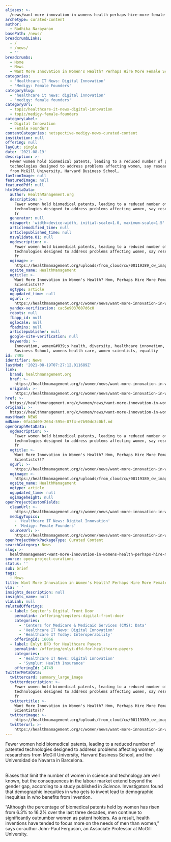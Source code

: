 ```yaml
---
aliases: >-
  /news/want-more-innovation-in-womens-health-perhaps-hire-more-female-scientists
archetype: curated-content
author:
  - Radhika Narayanan
basePath: /news/
breadcrumbLinks:
  - /
  - /news/
  - ''
breadcrumbs:
  - Home
  - News
  - Want More Innovation in Women's Health? Perhaps Hire More Female Scientists?
categories:
  - 'Healthcare IT News: Digital Innovation'
  - 'Medigy: Female Founders'
categorySlug:
  - 'healthcare it news: digital innovation'
  - 'medigy: female founders'
categoryUrl:
  - topic/healthcare-it-news-digital-innovation
  - topic/medigy-female-founders
categoryLabel:
  - Digital Innovation
  - Female Founders
contentCategories: netspective-medigy-news-curated-content
institution: null
offering: null
layOut: single
date: '2021-08-19'
description: >-
  Fewer women hold biomedical patents, leading to a reduced number of patented
  technologies designed to address problems affecting women, say researchers
  from McGill University, Harvard Business School,
favIconImage: null
featuredImage: null
featuredPdf: null
htmlMetaData:
  author: HealthManagement.org
  description: >
    Fewer women hold biomedical patents, leading to a reduced number of patented
    technologies designed to address problems affecting women, say researchers
    fr
  generator: null
  viewport: 'width=device-width, initial-scale=1.0, maximum-scale=1.5'
  articlemodified_time: null
  articlepublished_time: null
  msvalidate.01: null
  ogdescription: >-
    Fewer women hold biomedical patents, leading to a reduced number of patented
    technologies designed to address problems affecting women, say researchers
    fr
  ogimage: >-
    https://healthmanagement.org/uploads/from_cloud/cw/00119389_cw_image_wi_335e1bd10b3c4e817a9c68fb3103a4c2.jpg
  ogsite_name: HealthManagement
  ogtitle: >-
    Want More Innovation in Women's Health? Hmm, Perhaps Hire More Female
    Scientists?!?
  ogtype: article
  ogupdated_time: null
  ogurl: >-
    https://healthmanagement.org/c/women/news/want-more-innovation-in-womens-health-hmm-perhaps-hire-more-female-scientists
  yandex-verification: cac5e9037607d6c0
  robots: null
  fbapp_id: null
  oglocale: null
  fbadmins: null
  articlepublisher: null
  google-site-verification: null
  keywords: >-
    Innovation, women&#039;s health, diversity, healthcare innovation, Harvard
    Business School, womens health care, women scientists, equaltiy
id: 7495
identifier: News
lastMod: '2021-08-19T07:27:12.011689Z'
link:
  brand: healthmanagement.org
  href: >-
    https://healthmanagement.org/c/women/news/want-more-innovation-in-womens-health-hmm-perhaps-hire-more-female-scientists
  original: >-
    https://healthmanagement.org/c/women/news/want-more-innovation-in-womens-health-hmm-perhaps-hire-more-female-scientists
href: >-
  https://healthmanagement.org/c/women/news/want-more-innovation-in-womens-health-hmm-perhaps-hire-more-female-scientists
original: >-
  https://healthmanagement.org/c/women/news/want-more-innovation-in-womens-health-hmm-perhaps-hire-more-female-scientists
mastHead: NEWS
mdName: 0fa43d09-2664-595e-87f4-e7b90dc3c0bf.md
openGraphMetaData:
  ogdescription: >-
    Fewer women hold biomedical patents, leading to a reduced number of patented
    technologies designed to address problems affecting women, say researchers
    fr
  ogtitle: >-
    Want More Innovation in Women's Health? Hmm, Perhaps Hire More Female
    Scientists?!?
  ogurl: >-
    https://healthmanagement.org/c/women/news/want-more-innovation-in-womens-health-hmm-perhaps-hire-more-female-scientists
  ogimage: >-
    https://healthmanagement.org/uploads/from_cloud/cw/00119389_cw_image_wi_335e1bd10b3c4e817a9c68fb3103a4c2.jpg
  ogsite_name: HealthManagement
  ogtype: article
  ogupdated_time: null
  ogimageheight: null
openProjectCustomFields:
  cleanUrl: >-
    https://healthmanagement.org/c/women/news/want-more-innovation-in-womens-health-hmm-perhaps-hire-more-female-scientists
  medigyTopics:
    - 'Healthcare IT News: Digital Innovation'
    - 'Medigy: Female Founders'
  sourceUrl: >-
    https://healthmanagement.org/c/women/news/want-more-innovation-in-womens-health-hmm-perhaps-hire-more-female-scientists
openProjectWorkPackageType: Curated Content
searchCategory: News
slug: >-
  healthmanagement-want-more-innovation-in-womens-health-perhaps-hire-more-female-scientists
source: open-project-curations
status: ''
sub: brief
tags:
  - News
title: Want More Innovation in Women's Health? Perhaps Hire More Female Scientists?
via: ' '
insights_description: null
insights_name: null
viaLink: null
relatedOfferings:
  - label: Seqster's Digital Front Door
    permalink: /offering/seqsters-digital-front-door
    categories:
      - 'Centers for Medicare & Medicaid Services (CMS): Data'
      - 'Healthcare IT News: Digital Innovation'
      - 'Healthcare IT Today: Interoperability'
    offeringId: 16066
  - label: Enlyt DFD for Healthcare Payers
    permalink: /offering/enlyt-dfd-for-healthcare-payers
    categories:
      - 'Healthcare IT News: Digital Innovation'
      - 'Symplur: Health Insurance'
    offeringId: 14749
twitterMetaData:
  twittercard: summary_large_image
  twitterdescription: >-
    Fewer women hold biomedical patents, leading to a reduced number of patented
    technologies designed to address problems affecting women, say researchers
    fr
  twittertitle: >-
    Want More Innovation in Women's Health? Hmm, Perhaps Hire More Female
    Scientists?!?
  twitterimage: >-
    https://healthmanagement.org/uploads/from_cloud/cw/00119389_cw_image_wi_335e1bd10b3c4e817a9c68fb3103a4c2.jpg
  twitterurl: >-
    https://healthmanagement.org/c/women/news/want-more-innovation-in-womens-health-hmm-perhaps-hire-more-female-scientists
---
```

<p>Fewer women hold biomedical patents, leading to a reduced number of patented technologies designed to address problems affecting women, say researchers from McGill University, Harvard Business School, and the Universidad de Navarra in Barcelona.&nbsp;<br>&nbsp;</p><p>Biases that limit the number of women in science and technology are well known, but the consequences in the labour market extend beyond the gender gap, according to a study published in&nbsp;<i>Science.</i>&nbsp;Investigators found that demographic inequities in who gets to invent lead to demographic inequities in who benefits from invention.</p><p>“Although the percentage of biomedical patents held by women has risen from 6.3% to 16.2% over the last three decades, men continue to significantly outnumber women as patent holders. As a result, health inventions have tended to focus more on the needs of men than women,” says co-author&nbsp;John-Paul Ferguson, an Associate Professor at McGill University.</p>